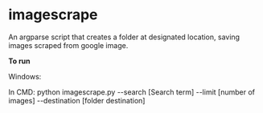 # imagescrape
An argparse script that creates a folder at designated location, saving images scraped from google image. 

<b>To run</b>


Windows:

In CMD: python imagescrape.py --search [Search term] --limit [number of images] --destination [folder destination]
